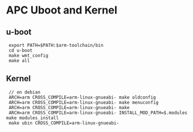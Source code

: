 # APC Uboot and Kernel


## u-boot

     export PATH=$PATH:$arm-toolchain/bin
     cd u-boot
     make wmt_config
     make all
     
## Kernel

     // on debian
     ARCH=arm CROSS_COMPILE=arm-linux-gnueabi- make oldconfig
     ARCH=arm CROSS_COMPILE=arm-linux-gnueabi- make menuconfig
     ARCH=arm CROSS_COMPILE=arm-linux-gnueabi- make
     ARCH=arm CROSS_COMPILE=arm-linux-gnueabi- INSTALL_MOD_PATH=$.modules make modules_install
     make ubin CROSS_COMPILE=arm-linux-gnueabi-





